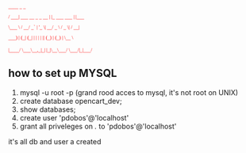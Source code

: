 <font size="1" color="red" face='simbol'>
<p> ____                  _              _      
<p>/ ___|  ___ __ _ _ __ | |_ ___   ___ | |___  
<p>\___ \ / __/ _` | '_ \| __/ _ \ / _ \| / __| 
<p> ___) | (_| (_| | | | | || (_) | (_) | \__ \ 
<p>|____/ \___\__,_|_| |_|\__\___/ \___/|_|___/  
</font>

how to set up MYSQL
--------------------
1. mysql -u root -p (grand rood acces to mysql, it's not root on UNIX)
2. create database opencart_dev;
3. show databases;
4. create user 'pdobos'@'localhost'
5. grant all priveleges on *.* to 'pdobos'@'localhost'

it's all db and user a created
